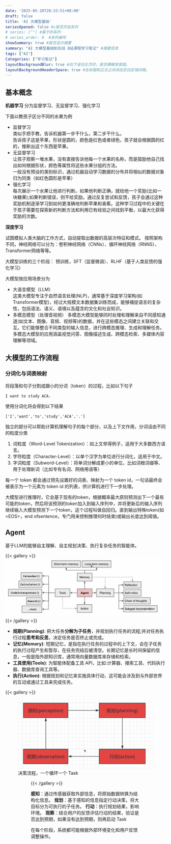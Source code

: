 ```yaml
---
date: '2025-05-20T20:33:51+08:00'
draft: false
title: 'AI 大模型基础'
seriesOpened: false #s是否开启系列
# series: [""] #属于的系列 
# series_order: 0  #系列编号
showSummary: true #是否显示摘要
summary: "AI 大模型基础到实战 B站课程学习笔记" #摘要信息
tags: ["AI"]
Categories: ["学习笔记"]
layoutBackgroundBlur: true #向下滚动主页时，是否模糊背景图。
layoutBackgroundHeaderSpace: true #在标题和正文之间添加空白区域间隔。
---
```


## 基本概念

**机器学习**
分为监督学习、无监督学习、强化学习

下面以教孩子区分不同的水果为例

- 监督学习  
  类似手把手教，告诉机器第一步干什么，第二步干什么。  
  告诉孩子这是苹果，形状是圆的，颜色是红色或者绿色，孩子就会根据圆的红的，推断出这个东西是苹果。
- 无监督学习  
  让孩子观察一堆水果，没有直接告诉他每一个水果的名称，而是鼓励他自己找出如何根据形状，颜色等属性将这些水果分组的方法。  
  一般没有预设的类别标识，通过机器自动学习数据的分布并将相似的数据对象归为同类（如红色圆形是苹果）
- 强化学习  
  每次展示一个水果让他进行判断。如果他判断正确，就给他一个奖励(比如一块糖果);如果判断错误，则不给奖励。通过反复尝试和反馈，孩子会通过这种奖励机制逐渐学习到如何更准确地判断苹果和香蕉。这种学习过程中的关键在于孩子需要在探索新的判断方法和利用已有经验之间找到平衡，以最大化获得奖励的次数。

**深度学习**

试图模拟人类大脑的工作方式，自动提取出数据的高层次特征和模式。
按照架构不同，神经网络可以分为：卷积神经网络（CNNs）、循环神经网络（RNNS）、Transformer网络等等。



大模型训练的三个阶段：
预训练，SFT（监督微调）、RLHF（基于人类反馈的强化学习）

大模型按应用场景分为

- 大语言模型（LLM）  
  这类大模型专注于自然语言处理(NLP)，通常基于深度学习架构(如Transformer模型)，经过大规模文本数据集训练而成，能够捕捉语言的复杂性，包括语法、语义、语境以及蕴含的文化和社会知识。
- 多模态模型（处理音视频）
  多模态大模型能够同时处理和理解来自不同感知通道(如文本、图像、音频、视频等)的数据，并在这些模态之间建立关联和交互。它们能够整合不同类型的输入信息，进行跨模态推理、生成和理解任务。多模态大模型的应用涵盖视觉问答、图像描述生成、跨模态检索、多媒体内容理解等领域。

## 大模型的工作流程

### 分词化与词表映射

将段落和句子分割成跟小的分词（token）的过程，比如以下句子

~~~
I want to study ACA.
~~~

使用分词化将会得到以下结果

~~~
['I','want','to','study','ACA','.']
~~~

独立的部分可以帮助计算机理解句子的每个部分，以及上下文作用，分词话由不同的粒度分类

1. 词粒度（Word-Level Tokenization）：如上文举得例子，适用于大多数西方语言。
2. 字符粒度（Character-Level）：以单个汉字为单位进行分词化，适用于中文。
3. 字词粒度（Subword-Level）：将单词分解成更小的单位，比如词根词缀等、用于处理新词（比如专有名词、网络用语等）

每一个 token 都会通过预先设置好的词表、映射为一个 token id，一句话最终会被表示为一个元素为 token id 的列表，供计算机进行下一步处理。

大模型进行推理时，它会基于现有的token，根据概率最大原则预测出下一个最有可能的token，然后将该预测的token加入到输入序列中，并将更新后的输入序列继续输入大模型预测下一个token，这个过程叫做自回归。直到输出特殊token(如 <EOS\>，end ofsentence，专门用来控制推理何时结束)或输出长度达到阈值。

## Agent

基于LLM的能够自主理解、自主规划决策、执行复杂任务的智能体。
 
{{< gallery >}}
  <img src="imgs/image_01.png" />
{{< /gallery >}}

- **规期(Planning)**: 把大任务**分解为子任务**，并规划执行任务的流程;并对任务执行过程**思考和反思**，决定任务是否终止或完成。
- **记忆(Memory)**: 短期记忆，是指在执行任务的过程中的上下文，会在子任务的执行过程产生和暂存，在任务完结后被清空。长期记忆是长时间保留的信息，一般是指外部知识库，通常用向量数据库来存储和检索。
- **工具使用(Tools)**: 为智能体配备工具 API，比如:计算器、搜索工具、代码执行器、数据库查询工具等。
- **执行(Action)**: 根据规划和记忆来实施具体行动，这可能会涉及到与外部世界的互动或通过工具来完成任务。

{{< gallery >}}
  <figure>
    <img src="imgs/image_02.png" />
    <figcaption>决策流程，一个循环一个 Task</figcaption>
  <figure>
{{< /gallery >}}

**感知**：通过传感器获取外部信息，将原始数据转换为结构化信息。
**规划**：基于感知的信息指定行动决策，将大目标分为可执行的子任务。
**行动**：执行规划结果，影响环境。
**观察**：结合用户的反馈评估行动的结果，验证是否达到预期，如果没有达到预期，则再启动 Task

在每个阶段，系统都可能根据外部环境变化和用户反馈调整操作。